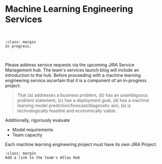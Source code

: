 Machine Learning Engineering Services
=====================================

<br>

```{admonition} Update
:class: margin
In progress.
```

<br>

Please address service requests via the upcoming JIRA Service Management hub.  The team's services
launch blog will include an introduction to the hub.  Before proceeding with a machine learning engineering service 
ascertain that it is a component of an in-progress project:

> That (a) addresses a business problem, (b) has an unambiguous problem statement, (c) has a deployment goal, (d) has a 
> machine learning model prediction/forecast/diagnostic aim, (e) is technologically feasible and economically viable.

Additionally, rigorously evaluate

* Model requirements
* Team capacity

Each machine learning engineering project must have its own JIRA Project.

```{note}
:class: margin
Add a link to the team's Atlas Hub
```

<br>
<br>
<br>
<br>

<br>
<br>
<br>
<br>
